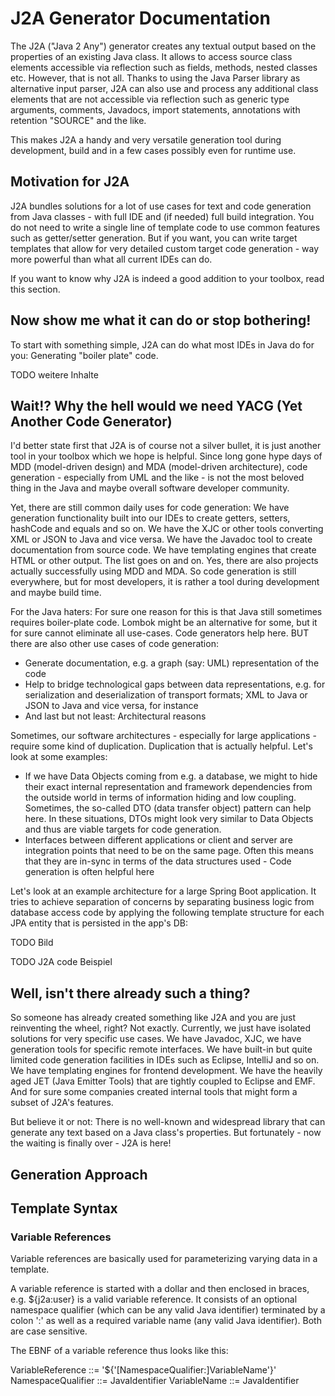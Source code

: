 J2A Generator Documentation
===========================

The J2A ("Java 2 Any") generator creates any textual output based on the properties of an existing Java class. It allows to access source class elements accessible via reflection such as fields, methods, nested classes etc. However, that is not all. Thanks to using the Java Parser library as alternative input parser, J2A can also use and process any additional class elements that are not accessible via reflection such as generic type arguments, comments, Javadocs, import statements, annotations with retention "SOURCE" and the like.

This makes J2A a handy and very versatile generation tool during development, build and in a few cases possibly even for runtime use.

Motivation for J2A
------------------

J2A bundles solutions for a lot of use cases for text and code generation from Java classes - with full IDE and (if needed) full build integration. You do not need to write a single line of template code to use common features such as getter/setter generation. But if you want, you can write target templates that allow for very detailed custom target code generation - way more powerful than what all current IDEs can do.

If you want to know why J2A is indeed a good addition to your toolbox, read this section.

Now show me what it can do or stop bothering!
---------------------------------------------

To start with something simple, J2A can do what most IDEs in Java do for you: Generating "boiler plate" code.

TODO weitere Inhalte

Wait!? Why the hell would we need YACG (Yet Another Code Generator)
-------------------------------------------------------------------

I'd better state first that J2A is of course not a silver bullet, it is just another tool in your toolbox which we hope is helpful. Since long gone hype days of MDD (model-driven design) and MDA (model-driven architecture), code generation - especially from UML and the like - is not the most beloved thing in the Java and maybe overall software developer community.

Yet, there are still common daily uses for code generation: We have generation functionality built into our IDEs to create getters, setters, hashCode and equals and so on. We have the XJC or other tools converting XML or JSON to Java and vice versa. We have the Javadoc tool to create documentation from source code. We have templating engines that create HTML or other output. The list goes on and on. Yes, there are also projects actually successfully using MDD and MDA. So code generation is still everywhere, but for most developers, it is rather a tool during development and maybe build time.

For the Java haters: For sure one reason for this is that Java still sometimes requires boiler-plate code. Lombok might be an alternative for some, but it for sure cannot eliminate all use-cases. Code generators help here. BUT there are also other use cases of code generation:
* Generate documentation, e.g. a graph (say: UML) representation of the code
* Help to bridge technological gaps between data representations, e.g. for serialization and deserialization of transport formats; XML to Java or JSON to Java and vice versa, for instance
* And last but not least: Architectural reasons

Sometimes, our software architectures - especially for large applications - require some kind of duplication. Duplication that is actually helpful. Let's look at some examples:
* If we have Data Objects coming from e.g. a database, we might to hide their exact internal representation and framework dependencies from the outside world in terms of information hiding and low coupling. Sometimes, the so-called DTO (data transfer object) pattern can help here. In these situations, DTOs might look very similar to Data Objects and thus are viable targets for code generation.
* Interfaces between different applications or client and server are integration points that need to be on the same page. Often this means that they are in-sync in terms of the data structures used - Code generation is often helpful here

Let's look at an example architecture for a large Spring Boot application. It tries to achieve separation of concerns by separating business logic from database access code by applying the following template structure for each JPA entity that is persisted in the app's DB:

TODO Bild

TODO J2A code Beispiel

Well, isn't there already such a thing?
---------------------------------------

So someone has already created something like J2A and you are just reinventing the wheel, right? Not exactly. Currently, we just have isolated solutions for very specific use cases. We have Javadoc, XJC, we have generation tools for specific remote interfaces. We have built-in but quite limited code generation facilities in IDEs such as Eclipse, IntelliJ and so on. We have templating engines for frontend development. We have the heavily aged JET (Java Emitter Tools) that are tightly coupled to Eclipse and EMF. And for sure some companies created internal tools that might form a subset of J2A's features.

But believe it or not: There is no well-known and widespread library that can generate any text based on a Java class's properties. But fortunately - now the waiting is finally over - J2A is here!



Generation Approach
-------------------



Template Syntax
---------------

### Variable References

Variable references are basically used for parameterizing varying data in a template.

A variable reference is started with a dollar and then enclosed in braces, e.g. ${j2a:user} is a valid variable reference. It consists of an optional namespace qualifier (which can be any valid Java identifier) terminated by a colon ':' as well as a required variable name (any valid Java identifier). Both are case sensitive.

The EBNF of a variable reference thus looks like this:

VariableReference ::= '${'[NamespaceQualifier:]VariableName'}'
NamespaceQualifier ::= JavaIdentifier
VariableName ::= JavaIdentifier